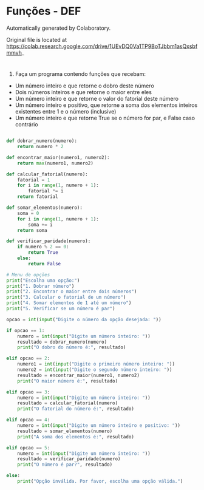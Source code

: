 # Funções - DEF

Automatically generated by Colaboratory.

Original file is located at
    https://colab.research.google.com/drive/1UEvDQ0Va1TP9BoTJbbm1asQxsbfmmvh_
#

1. Faça um programa contendo funções que recebam:
- Um número inteiro e que retorne o dobro deste número
- Dois números inteiros e que retorne o maior entre eles
- Um número inteiro e que retorne o valor do fatorial deste número
- Um número inteiro e positivo, que retorne a soma dos elementos inteiros existentes entre 1 e o número (inclusive)
- Um número inteiro e que retorne True se o número for par, e False caso contrário

```python

def dobrar_numero(numero):
    return numero * 2

def encontrar_maior(numero1, numero2):
    return max(numero1, numero2)

def calcular_fatorial(numero):
    fatorial = 1
    for i in range(1, numero + 1):
        fatorial *= i
    return fatorial

def somar_elementos(numero):
    soma = 0
    for i in range(1, numero + 1):
        soma += i
    return soma

def verificar_paridade(numero):
    if numero % 2 == 0:
        return True
    else:
        return False

# Menu de opções
print("Escolha uma opção:")
print("1. Dobrar número")
print("2. Encontrar o maior entre dois números")
print("3. Calcular o fatorial de um número")
print("4. Somar elementos de 1 até um número")
print("5. Verificar se um número é par")

opcao = int(input("Digite o número da opção desejada: "))

if opcao == 1:
    numero = int(input("Digite um número inteiro: "))
    resultado = dobrar_numero(numero)
    print("O dobro do número é:", resultado)

elif opcao == 2:
    numero1 = int(input("Digite o primeiro número inteiro: "))
    numero2 = int(input("Digite o segundo número inteiro: "))
    resultado = encontrar_maior(numero1, numero2)
    print("O maior número é:", resultado)

elif opcao == 3:
    numero = int(input("Digite um número inteiro: "))
    resultado = calcular_fatorial(numero)
    print("O fatorial do número é:", resultado)

elif opcao == 4:
    numero = int(input("Digite um número inteiro e positivo: "))
    resultado = somar_elementos(numero)
    print("A soma dos elementos é:", resultado)

elif opcao == 5:
    numero = int(input("Digite um número inteiro: "))
    resultado = verificar_paridade(numero)
    print("O número é par?", resultado)

else:
    print("Opção inválida. Por favor, escolha uma opção válida.")
```
